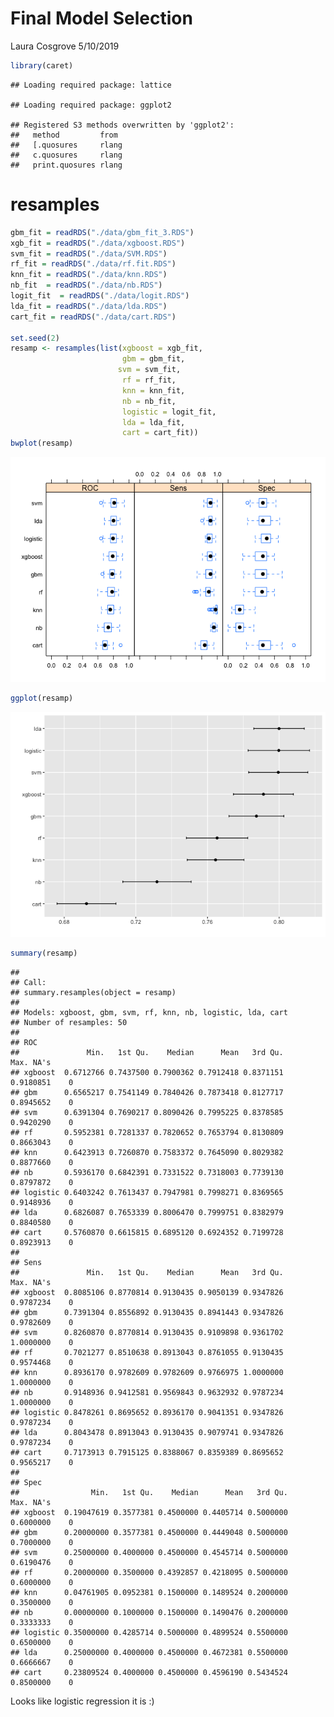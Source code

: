 Final Model Selection
================
Laura Cosgrove
5/10/2019

``` r
library(caret)
```

    ## Loading required package: lattice

    ## Loading required package: ggplot2

    ## Registered S3 methods overwritten by 'ggplot2':
    ##   method         from 
    ##   [.quosures     rlang
    ##   c.quosures     rlang
    ##   print.quosures rlang

# resamples

``` r
gbm_fit = readRDS("./data/gbm_fit_3.RDS")
xgb_fit = readRDS("./data/xgboost.RDS")
svm_fit = readRDS("./data/SVM.RDS")
rf_fit = readRDS("./data/rf.fit.RDS")
knn_fit = readRDS("./data/knn.RDS")
nb_fit  = readRDS("./data/nb.RDS")
logit_fit  = readRDS("./data/logit.RDS")
lda_fit = readRDS("./data/lda.RDS")
cart_fit = readRDS("./data/cart.RDS")

set.seed(2)
resamp <- resamples(list(xgboost = xgb_fit,
                         gbm = gbm_fit,
                        svm = svm_fit,
                         rf = rf_fit,
                         knn = knn_fit,
                         nb = nb_fit,
                         logistic = logit_fit,
                         lda = lda_fit, 
                         cart = cart_fit))
bwplot(resamp)
```

![](Final_Model_Selection_files/figure-gfm/unnamed-chunk-2-1.png)<!-- -->

``` r
ggplot(resamp)
```

![](Final_Model_Selection_files/figure-gfm/unnamed-chunk-2-2.png)<!-- -->

``` r
summary(resamp)
```

    ## 
    ## Call:
    ## summary.resamples(object = resamp)
    ## 
    ## Models: xgboost, gbm, svm, rf, knn, nb, logistic, lda, cart 
    ## Number of resamples: 50 
    ## 
    ## ROC 
    ##               Min.   1st Qu.    Median      Mean   3rd Qu.      Max. NA's
    ## xgboost  0.6712766 0.7437500 0.7900362 0.7912418 0.8371151 0.9180851    0
    ## gbm      0.6565217 0.7541149 0.7840426 0.7873418 0.8127717 0.8945652    0
    ## svm      0.6391304 0.7690217 0.8090426 0.7995225 0.8378585 0.9420290    0
    ## rf       0.5952381 0.7281337 0.7820652 0.7653794 0.8130809 0.8663043    0
    ## knn      0.6423913 0.7260870 0.7583372 0.7645090 0.8029382 0.8877660    0
    ## nb       0.5936170 0.6842391 0.7331522 0.7318003 0.7739130 0.8797872    0
    ## logistic 0.6403242 0.7613437 0.7947981 0.7998271 0.8369565 0.9148936    0
    ## lda      0.6826087 0.7653339 0.8006470 0.7999751 0.8382979 0.8840580    0
    ## cart     0.5760870 0.6615815 0.6895120 0.6924352 0.7199728 0.8923913    0
    ## 
    ## Sens 
    ##               Min.   1st Qu.    Median      Mean   3rd Qu.      Max. NA's
    ## xgboost  0.8085106 0.8770814 0.9130435 0.9050139 0.9347826 0.9787234    0
    ## gbm      0.7391304 0.8556892 0.9130435 0.8941443 0.9347826 0.9782609    0
    ## svm      0.8260870 0.8770814 0.9130435 0.9109898 0.9361702 1.0000000    0
    ## rf       0.7021277 0.8510638 0.8913043 0.8761055 0.9130435 0.9574468    0
    ## knn      0.8936170 0.9782609 0.9782609 0.9766975 1.0000000 1.0000000    0
    ## nb       0.9148936 0.9412581 0.9569843 0.9632932 0.9787234 1.0000000    0
    ## logistic 0.8478261 0.8695652 0.8936170 0.9041351 0.9347826 0.9787234    0
    ## lda      0.8043478 0.8913043 0.9130435 0.9079741 0.9347826 0.9787234    0
    ## cart     0.7173913 0.7915125 0.8388067 0.8359389 0.8695652 0.9565217    0
    ## 
    ## Spec 
    ##                Min.   1st Qu.    Median      Mean   3rd Qu.      Max. NA's
    ## xgboost  0.19047619 0.3577381 0.4500000 0.4405714 0.5000000 0.6000000    0
    ## gbm      0.20000000 0.3577381 0.4500000 0.4449048 0.5000000 0.7000000    0
    ## svm      0.25000000 0.4000000 0.4500000 0.4545714 0.5000000 0.6190476    0
    ## rf       0.20000000 0.3500000 0.4392857 0.4218095 0.5000000 0.6000000    0
    ## knn      0.04761905 0.0952381 0.1500000 0.1489524 0.2000000 0.3500000    0
    ## nb       0.00000000 0.1000000 0.1500000 0.1490476 0.2000000 0.3333333    0
    ## logistic 0.35000000 0.4285714 0.5000000 0.4899524 0.5500000 0.6500000    0
    ## lda      0.25000000 0.4000000 0.4500000 0.4672381 0.5500000 0.6666667    0
    ## cart     0.23809524 0.4000000 0.4500000 0.4596190 0.5434524 0.8500000    0

Looks like logistic regression it is :)
